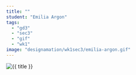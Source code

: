 ```yaml
---
title: ""
student: "Emilia Argon"
tags:
  - "gd3"
  - "sec3"
  - "gif"
  - "wk1"
image: "designamation/wk1sec3/emilia-argon.gif"
---
```


<img src="{{urls.media}}/{{ image }}" alt="{{ title }}"/>


